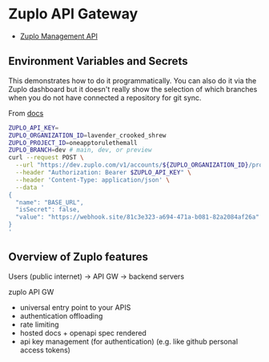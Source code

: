 # Zuplo API Gateway

- [Zuplo Management API](https://dev.zuplo.com/docs/routes)

## Environment Variables and Secrets

This demonstrates how to do it programmatically. You can also do it via the Zuplo dashboard but it doesn't really show the selection of which branches when you do not have connected a repository for git sync.

From [docs](https://dev.zuplo.com/docs/routes#creates-a-variable)

```sh
ZUPLO_API_KEY=
ZUPLO_ORGANIZATION_ID=lavender_crooked_shrew
ZUPLO_PROJECT_ID=oneapptorulethemall
ZUPLO_BRANCH=dev # main, dev, or preview
curl --request POST \
  --url "https://dev.zuplo.com/v1/accounts/${ZUPLO_ORGANIZATION_ID}/projects/${ZUPLO_PROJECT_ID}/branches/${ZUPLO_BRANCH}/variables" \
  --header "Authorization: Bearer $ZUPLO_API_KEY" \
  --header 'Content-Type: application/json' \
  --data '
{
  "name": "BASE_URL",
  "isSecret": false,
  "value": "https://webhook.site/81c3e323-a694-471a-b081-82a2084af26a"
}
'
```

## Overview of Zuplo features

Users (public internet) -> API GW -> backend servers

zuplo API GW

- universal entry point to your APIS
- authentication offloading
- rate limiting
- hosted docs + openapi spec rendered
- api key management (for authentication) (e.g. like github personal access tokens)
